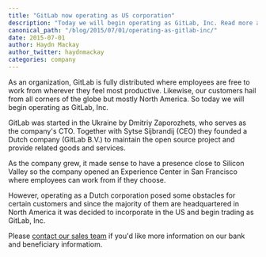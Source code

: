 ```yaml
---
title: "GitLab now operating as US corporation"
description: "Today we will begin operating as GitLab, Inc. Read more about this here!"
canonical_path: "/blog/2015/07/01/operating-as-gitlab-inc/"
date: 2015-07-01
author: Haydn Mackay
author_twitter: haydnmackay
categories: company
---
```


As an organization, GitLab is fully distributed where employees are free
to work from wherever they feel most productive. Likewise, our customers hail
from all corners of the globe but mostly North America. So today we will begin
operating as GitLab, Inc.

<!-- more -->

GitLab was started in the Ukraine by Dmitriy Zaporozhets, who serves as the
company's CTO. Together with Sytse Sijbrandij (CEO) they founded a Dutch
company (GitLab B.V.) to maintain the open source project and provide related
goods and services.

As the company grew, it made sense to have a presence close to Silicon Valley so
the company opened an Experience Center in San Francisco where employees can work from if
they choose.

However, operating as a Dutch corporation posed some obstacles for certain
customers and since the majority of them are headquartered in North America
it was decided to incorporate in the US and begin trading as GitLab, Inc.

Please [contact our sales team](/sales/) if you'd like more information on our bank and
beneficiary informatiom.
